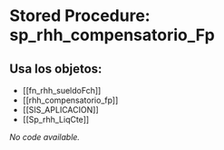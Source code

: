 # Stored Procedure: sp_rhh_compensatorio_Fp

## Usa los objetos:
- [[fn_rhh_sueldoFch]]
- [[rhh_compensatorio_fp]]
- [[SIS_APLICACION]]
- [[Sp_rhh_LiqCte]]

*No code available.*
